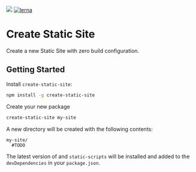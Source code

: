 <a href="https://zenhub.com"><img src="https://raw.githubusercontent.com/ZenHubIO/support/master/zenhub-badge.png"></a>
[![lerna](https://img.shields.io/badge/maintained%20with-lerna-cc00ff.svg)](https://lernajs.io/)

# Create Static Site

Create a new Static Site with zero build configuration.

## Getting Started

Install `create-static-site`:

```bash
npm install -g create-static-site
```

Create your new package

```bash
create-static-site my-site
```

A new directory will be created with the following contents:

```
my-site/
  #TODO
```

The latest version of and `static-scripts` will be installed and added to the `devDependencies` in your `package.json`.
